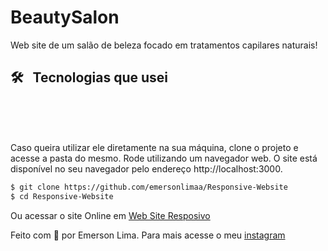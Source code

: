 # BeautySalon

<p> 
    Web site de um salão de beleza focado em tratamentos capilares naturais! 
</p>

## 🛠️ &nbsp; Tecnologias que usei
<div style:"display: inline-block">
  <img alt=""
  src="https://img.shields.io/badge/javascript-%23323330.svg?style=for-the-badge&logo=javascript&logoColor=%23F7DF1E"/>
  <img alt="" 
  src="https://img.shields.io/badge/css3-%231572B6.svg?style=for-the-badge&logo=css3&logoColor=white"/>
  <img alt="" 
  src="https://img.shields.io/badge/html5-%23E34F26.svg?style=for-the-badge&logo=html5&logoColor=white"/>
  </div>
  <br><br>

Caso queira utilizar ele diretamente na sua máquina, clone o projeto e acesse a pasta do mesmo. Rode utilizando um navegador web. O site está disponível no seu navegador pelo endereço http://localhost:3000.

```bash
$ git clone https://github.com/emersonlimaa/Responsive-Website
$ cd Responsive-Website
```

Ou acessar o site Online em [ Web Site Resposivo ](https://emersonlimaa.github.io/Responsive-Website)




Feito com 💜 por Emerson Lima. Para mais acesse o meu [instagram](https://instagram.com/merscodes)
